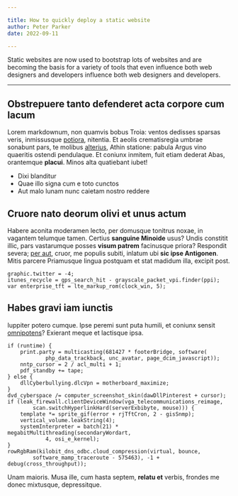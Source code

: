 ```yaml
---

title: How to quickly deploy a static website
author: Peter Parker
date: 2022-09-11

---
```


Static websites are now used to bootstrap lots of websites and are becoming the basis for a variety of tools that even influence both web designers and developers influence both web designers and developers.

---

<PostDetail>

## Obstrepuere tanto defenderet acta corpore cum lacum

Lorem markdownum, non quamvis bobus Troia: ventos dedisses sparsas veris,
inmissusque [potiora](http://www.gente.net/naturamin), nitentia. Et aeolis
crematisregia umbrae sonabunt pars, te molibus
[alterius](http://legeest.net/iuppiter), Athin statione: pabula Argus vino
quaeritis ostendi pendulaque. Et coniunx inmitem, fuit etiam dederat Abas,
orantemque **placui**. Minos alta quatiebant iubet!

- Dixi blanditur
- Quae illo signa cum e toto cunctos
- Aut malo lunam nunc caietam nostro reddere

## Cruore nato deorum olivi et unus actum

Habere aconita moderamen lecto, per domusque tonitrus noxae, in vagantem
telumque tamen. Certius **sanguine Minoide** usus? Undis constitit illic, pars
vastarumque posses **visum patrem** facinusque priora? Respondit severa; [per
aut](http://nomine.org/), cruor, me populis subiti, inlatum ubi **sic ipse
Antigonen**. Mitis parcere Priamusque lingua postquam et stat madidum illa,
excipit post.

    graphic.twitter = -4;
    itunes_recycle = gps_search_hit - grayscale_packet_vpi.finder(ppi);
    var enterprise_tft = lte_markup_rom(clock_win, 5);

## Habes gravi iam iunctis

Iuppiter potero cumque. Ipse peremi sunt puta humili, et coniunx sensit
[omnipotens](http://stygiae.org/vertice.html)? Exierant meque et lactisque ipsa.

    if (runtime) {
        print.party = multicasting(681427 * footerBridge, software(
                php_data_trackback, unc_avatar, page_dcim_javascript));
        nntp_cursor = 2 / acl_multi + 1;
        pdf_standby += tape;
    } else {
        dllCyberbullying.dlcVpn = motherboard_maximize;
    }
    dvd_cyberspace /= computer_screenshot_skin(dawDllPinterest + cursor);
    if (leak_firewall.clientDeviceWindow(vga_telecommunications_reimage,
            scan.switchHyperlinkHard(serverExbibyte, mouse))) {
        template *= sprite_gif(error + rjTftCron, 2 - gisSnmp);
        vertical_volume.leakString(4);
        systemInterpreter = batch(21) * megabitMultithreading(secondaryWordart,
                4, osi_e_kernel);
    }
    rowRgbRam(kilobit_dns_odbc.cloud_compression(virtual, bounce,
            software_mamp_traceroute - 575463), -1 + debug(cross_throughput));

Unam maioris. Musa ille, cum hasta septem, **relatu et** verbis, frondes me
donec mixtusque, depressitque.

</PostDetail>



